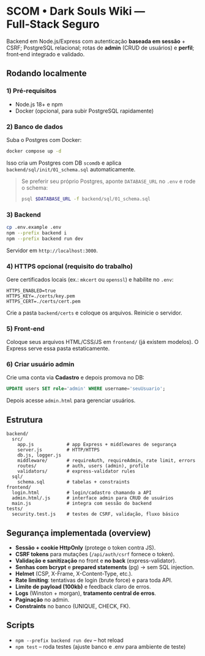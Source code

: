 # SCOM • Dark Souls Wiki — Full‑Stack Seguro

Backend em Node.js/Express com autenticação **baseada em sessão** + CSRF; PostgreSQL relacional; rotas de **admin** (CRUD de usuários) e **perfil**; front‑end integrado e validado.

## Rodando localmente

### 1) Pré‑requisitos
- Node.js 18+ e npm
- Docker (opcional, para subir PostgreSQL rapidamente)

### 2) Banco de dados
Suba o Postgres com Docker:

```bash
docker compose up -d
```

Isso cria um Postgres com DB `scomdb` e aplica `backend/sql/init/01_schema.sql` automaticamente.

> Se preferir seu próprio Postgres, aponte `DATABASE_URL` no `.env` e rode o schema:
>
> ```bash
> psql $DATABASE_URL -f backend/sql/01_schema.sql
> ```

### 3) Backend
```bash
cp .env.example .env
npm --prefix backend i
npm --prefix backend run dev
```

Servidor em `http://localhost:3000`.

### 4) HTTPS opcional (requisito do trabalho)
Gere certificados locais (ex.: `mkcert` ou `openssl`) e habilite no `.env`:

```
HTTPS_ENABLED=true
HTTPS_KEY=./certs/key.pem
HTTPS_CERT=./certs/cert.pem
```

Crie a pasta `backend/certs` e coloque os arquivos. Reinicie o servidor.

### 5) Front‑end
Coloque seus arquivos HTML/CSS/JS em `frontend/` (já existem modelos). O Express serve essa pasta estaticamente.

### 6) Criar usuário admin
Crie uma conta via **Cadastro** e depois promova no DB:

```sql
UPDATE users SET role='admin' WHERE username='seuUsuario';
```

Depois acesse `admin.html` para gerenciar usuários.

## Estrutura

```
backend/
  src/
    app.js            # app Express + middlewares de segurança
    server.js         # HTTP/HTTPS
    db.js, logger.js
    middleware/       # requireAuth, requireAdmin, rate limit, errors
    routes/           # auth, users (admin), profile
    validators/       # express-validator rules
  sql/
    schema.sql        # tabelas + constraints
frontend/
  login.html          # login/cadastro chamando a API
  admin.html/.js      # interface admin para CRUD de usuários
  main.js             # integra com sessão do backend
tests/
  security.test.js    # testes de CSRF, validação, fluxo básico
```

## Segurança implementada (overview)
- **Sessão + cookie HttpOnly** (protege o token contra JS).
- **CSRF tokens** para mutações (`/api/auth/csrf` fornece o token).
- **Validação e sanitização** no front e **no back** (express-validator).
- **Senhas com bcrypt** e **prepared statements** (pg) -> sem SQL injection.
- **Helmet** (CSP, X-Frame, X-Content-Type, etc.).
- **Rate limiting**: tentativas de login (brute force) e para toda API.
- **Limite de payload (100kb)** e feedback claro de erros.
- **Logs** (Winston + morgan), **tratamento central de erros**.
- **Paginação** no admin.
- **Constraints** no banco (UNIQUE, CHECK, FK).

## Scripts
- `npm --prefix backend run dev` – hot reload
- `npm test` – roda testes (ajuste banco e .env para ambiente de teste)
